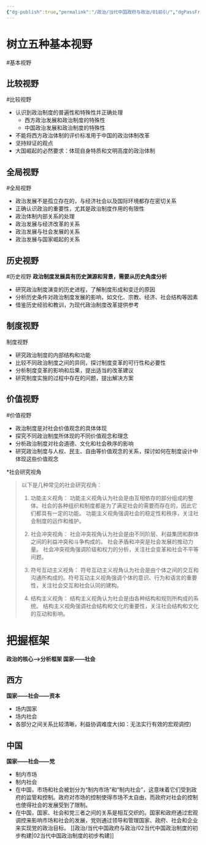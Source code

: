 ```yaml
---
{"dg-publish":true,"permalink":"/政治/当代中国政府与政治/01前引/","dgPassFrontmatter":true}
---
```


# 树立五种基本视野
#基本视野
## 比较视野
#比较视野
- 认识到政治制度的普遍性和特殊性并正确处理
	- 西方政治发展和政治制度的特殊性
	- 中国政治发展和政治制度的特殊性
- 不能将西方政治体制的评价标准用于中国的政治体制改革
- 坚持辩证的观点
- 大国崛起的必然要求：体现自身特质和文明高度的政治体制
## 全局视野
#全局视野
- 政治发展不是孤立存在的，与经济社会以及国际环境都存在密切关系
- 正确认识政治的重要性，尤其是政治制度作用的有限性
- 政治体制内部关系的处理
- 政治发展与经济改革的关系
- 政治发展与社会发展的关系
- 政治发展与国家崛起的关系
## 历史视野
#历史视野
**政治制度发展具有历史渊源和背景，需要从历史角度分析**

-   研究政治制度演变的历史进程，了解制度形成和变迁的原因
-   分析历史条件对政治制度发展的影响，如文化、宗教、经济、社会结构等因素
-   借鉴历史经验和教训，为现代政治制度改革提供参考

## 制度视野
制度视野

-   研究政治制度的内部结构和功能
-   比较不同政治制度之间的异同，探讨制度变革的可行性和必要性
-   分析制度变革的影响和后果，提出适当的改革建议
-   研究制度实施的过程中存在的问题，提出解决方案

## 价值视野
#价值视野

-   政治制度是对社会价值观念的具体体现
-   探究不同政治制度所体现的不同价值观念和理念
-   分析政治制度对社会道德、文化和社会秩序的影响
-   研究政治制度与人权、民主、自由等价值观念的关系，探讨如何在制度设计中体现这些价值观念

*社会研究视角
>以下是几种常见的社会研究视角：
>
>1.  功能主义视角： 功能主义视角认为社会是由互相依存的部分组成的整体。社会的各种组织和制度都是为了满足社会的需要而存在的，因此它们都具有一定的功能。 功能主义视角强调社会的稳定性和秩序，关注社会制度的运作和维护。
>    
>2.  社会冲突视角： 社会冲突视角认为社会是由不同阶层、利益集团和群体之间的利益冲突和斗争构成的。 社会矛盾和冲突是社会发展的推动力量。 社会冲突视角强调阶级和权力的分析，关注社会变革和社会不平等问题。
>    
>3.  符号互动主义视角： 符号互动主义视角认为社会是由个体之间的交互和沟通所构成的。符号互动主义视角强调个体的意识、行为和语言的重要性，关注社会交互和社会认同的建构。
>    
>4.  结构主义视角： 结构主义视角认为社会是由各种结构和规则所构成的系统。 结构主义视角强调社会结构和文化的重要性，关注社会结构和文化的互动和影响。

# 把握框架
**政治的核心-->分析框架   国家——社会**
## 西方
**国家——社会——资本**
- 场内国家
- 场内社会
- 各部分之间关系比较清晰，利益协调难度大(如：无法实行有效的宏观调控)
## 中国
**国家——社会——党**
- 制内市场
- 制内社会
- 在中国，市场和社会被划分为“制内市场”和“制内社会”，这意味着它们受到政府的监管和控制。政府对市场的控制使得市场不太自由，而政府对社会的控制也使得社会的发展受到了限制。
- 在中国，国家、社会和党三者之间的关系是相互交织的。国家和政府通过宏观调控来影响市场和社会的发展，党则通过领导和管理国家、政府、社会和企业来实现党的政治目标。
[[政治/当代中国政府与政治/02当代中国政治制度的初步构建\|02当代中国政治制度的初步构建]]

